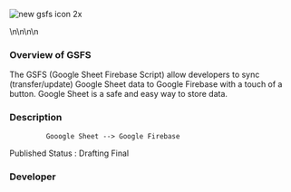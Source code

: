 

![new gsfs icon 2x](https://cloud.githubusercontent.com/assets/19171147/26663754/eb075894-465a-11e7-91f2-60d43190c3db.png)


\n\n\n\n
### Overview of GSFS
 
The GSFS (Google Sheet Firebase Script) allow developers to sync (transfer/update) Google Sheet data to Google Firebase with a touch of a button. Google Sheet is a safe and easy way to store data.

### Description

             Gooogle Sheet --> Google Firebase




Published Status : Drafting Final

### Developer




